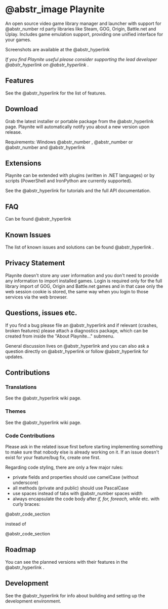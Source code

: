 #  @abstr_image Playnite

An open source video game library manager and launcher with support for @abstr_number rd party libraries like Steam, GOG, Origin, Battle.net and Uplay. Includes game emulation support, providing one unified interface for your games.

Screenshots are available at the @abstr_hyperlink 

_If you find Playnite useful please consider supporting the lead developer @abstr_hyperlink on @abstr_hyperlink ._

## Features

See the @abstr_hyperlink for the list of features.

## Download

Grab the latest installer or portable package from the @abstr_hyperlink page. Playnite will automatically notify you about a new version upon release.

Requirements: Windows @abstr_number , @abstr_number or @abstr_number and @abstr_hyperlink 

## Extensions

Playnite can be extended with plugins (written in .NET languages) or by scripts (PowerShell and IronPython are currently supported).

See the @abstr_hyperlink for tutorials and the full API documentation.

## FAQ

Can be found @abstr_hyperlink 

## Known Issues

The list of known issues and solutions can be found @abstr_hyperlink .

## Privacy Statement

Playnite doesn't store any user information and you don't need to provide any information to import installed games. Login is required only for the full library import of GOG, Origin and Battle.net games and in that case only the web session cookie is stored, the same way when you login to those services via the web browser.

## Questions, issues etc.

If you find a bug please file an @abstr_hyperlink and if relevant (crashes, broken features) please attach a diagnostics package, which can be created from inside the "About Playnite..." submenu.

General discussion lives on @abstr_hyperlink and you can also ask a question directly on @abstr_hyperlink or follow @abstr_hyperlink for updates.

## Contributions

### Translations

See the @abstr_hyperlink wiki page.

### Themes

See the @abstr_hyperlink wiki page.

### Code Contributions

Please ask in the related issue first before starting implementing something to make sure that nobody else is already working on it. If an issue doesn't exist for your feature/bug fix, create one first.

Regarding code styling, there are only a few major rules:

  * private fields and properties should use camelCase (without underscore)
  * all methods (private and public) should use PascalCase
  * use spaces instead of tabs with @abstr_number spaces width
  * always encapsulate the code body after _if, for, foreach, while_ etc. with curly braces:

@abstr_code_section 




instead of

@abstr_code_section 

## Roadmap

You can see the planned versions with their features in the @abstr_hyperlink .

## Development

See the @abstr_hyperlink for info about building and setting up the development environment.
